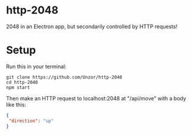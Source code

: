 # http-2048
2048 in an Electron app, but secondarily controlled by HTTP requests!

# Setup
Run this in your terminal:
```
git clone https://github.com/Unzor/http-2048
cd http-2048
npm start
```
Then make an HTTP request to localhost:2048 at "/api/move" with a body like this:
```json
{
 "direction": "up"
}
 ```
